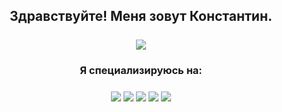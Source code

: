 <h2 align="center">
  Здравствуйте! Меня зовут Константин.<br><br> 
  <img align="center" src="https://github.com/user-attachments/assets/d5964d48-d18b-4565-97a7-271eb510ada4">
</h1>



<h3 align="center">
  Я специализируюсь на:<br><br>
  <img align="center" src="https://img.shields.io/badge/java-%23ED8B00.svg?style=for-the-badge&logo=openjdk&logoColor=white">
  <img align="center" src="https://img.shields.io/badge/c++-%2300599C.svg?style=for-the-badge&logo=c%2B%2B&logoColor=white">
  <img align="center" src="https://img.shields.io/badge/-Arduino-00979D?style=for-the-badge&logo=Arduino&logoColor=white">
  <img align="center" src="https://img.shields.io/badge/postgres-%23316192.svg?style=for-the-badge&logo=postgresql&logoColor=white">
  <img align="center" src="https://img.shields.io/badge/Linux-FCC624?style=for-the-badge&logo=linux&logoColor=black">
</h2>
